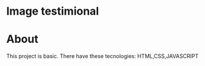 # Image testimional

# About 
This project is basic. There have these tecnologies: HTML,CSS,JAVASCRIPT
